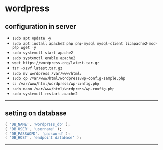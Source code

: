 # wordpress
## configuration in server
- ```sudo apt update -y```
- ```sudo apt install apache2 php php-mysql mysql-client libapache2-mod-php wget -y```
- ```sudo systemctl start apache2```
- ```sudo systemctl enable apache2```
- ```wget https://wordpress.org/latest.tar.gz```
- ```tar -xzvf latest.tar.gz```
- ```sudo mv wordpress /var/www/html/```
- ```sudo cp /var/www/html/wordpress/wp-config-sample.php```
- ```cd /var/www/html/wordpress/wp-config.php```
- ```sudo nano /var/www/html/wordpress/wp-config.php```
- ```sudo systemctl restart apache2```
---
## setting on database
```sql
( 'DB_NAME', 'wordpress_db' );
( 'DB_USER', 'username' );
( 'DB_PASSWORD', 'password' );
( 'DB_HOST', 'endpoint database' ); 
```
---
